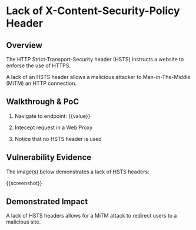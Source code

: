 # Lack of X-Content-Security-Policy Header

## Overview

<!--
Provide a 1-2 sentence description - see http://cveproject.github.io/docs/content/key-details-phrasing.pdf for tips

This format is a good guide:
[VULNTYPE] in [COMPONENT] in [APPLICATION] allows [ATTACKER] to [IMPACT] via [VECTOR] 
-->

The HTTP Strict-Transport-Security header (HSTS) instructs a website to enforse the use of HTTPS.

A lack of an HSTS header allows a malicious attacker to Man-in-The-Middle (MiTM) an HTTP connection.

## Walkthrough & PoC

<!--
Provide a step-by-step walkthrough on how to access the vulnerable injection point, and how to exploit the vulnerability.

Adding a dot-pointed walkthrough with relevant screenshots will speed triage time and result in faster rewards!
-->

1. Navigate to endpoint: {{value}}

1. Intecept request in a Web Proxy

1. Notice that no HSTS header is used


## Vulnerability Evidence

<!--
Your submission MUST include evidence of the vulnerability and not be theoretical in nature.
-->

The image(s) below demonstrates a lack of HSTS headers:

{{screenshot}}

## Demonstrated Impact

<!--
Provide a full Proof of Concept here.
--> 

A lack of HSTS headers allows for a MiTM attack to redirect users to a malicious site.

